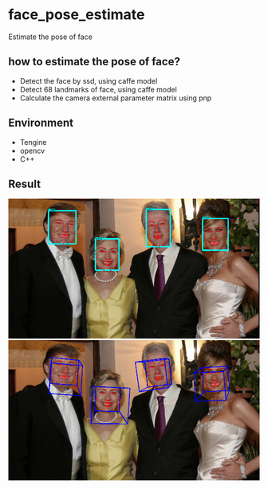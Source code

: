 # face_pose_estimate
Estimate the pose of face
## how to estimate the pose of face?
- Detect the face by ssd, using caffe model
- Detect 68 landmarks of face, using caffe model
- Calculate the camera external parameter matrix using pnp
## Environment
- Tengine
- opencv
- C++
## Result
<img src="https://github.com/wrld/face_pose_estimate/blob/master/final.png"/>

<img src="https://github.com/wrld/face_pose_estimate/blob/master/final_result.png"/>
